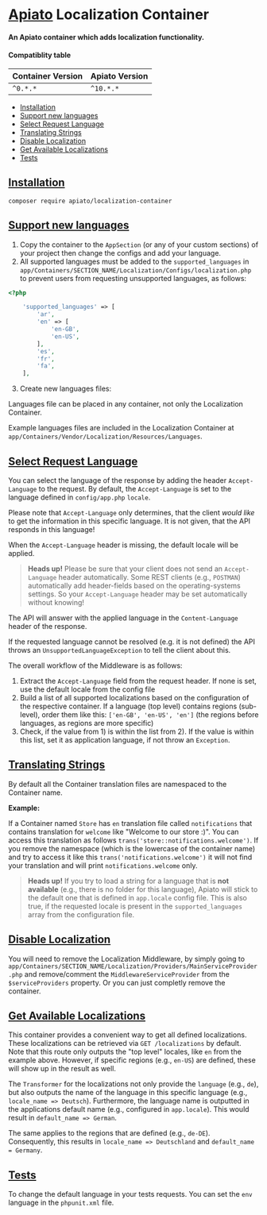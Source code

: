 # [Apiato](https://github.com/apiato/apiato) Localization Container

#### An Apiato container which adds localization functionality.

#### Compatiblity table

| Container Version  | Apiato Version|
| -------------------|---------------|
| `^0.*.*`           | `^10.*.*`     |

- [Installation](#installation)
- [Support new languages](#support-new-languages)
- [Select Request Language](#select-request-language)
- [Translating Strings](#translating-strings)
- [Disable Localization](#disable-localization)
- [Get Available Localizations](#get-available-localizations)
- [Tests](#tests)

## [Installation](#installation)

```
composer require apiato/localization-container
```

## [Support new languages](#support-new-languages)

1. Copy the container to the `AppSection` (or any of your custom sections) of your project then change the configs and add your language.
2. All supported languages must be added to the `supported_languages` in `app/Containers/SECTION_NAME/Localization/Configs/localization.php` 
to prevent users from requesting unsupported languages, as follows:

```php
<?php

    'supported_languages' => [
        'ar',
        'en' => [
            'en-GB',
            'en-US',
        ],
        'es',
        'fr',
        'fa',
    ],
```

3. Create new languages files:

Languages file can be placed in any container, not only the Localization Container.

Example languages files are included in the Localization Container at `app/Containers/Vendor/Localization/Resources/Languages`.

## [Select Request Language](#select-request-language)

You can select the language of the response by adding the header `Accept-Language` to the request. By default, the 
`Accept-Language` is set to the language defined in `config/app.php` `locale`. 

Please note that `Accept-Language` only determines, that the client _would like_ to get the information in this specific
language. It is not given, that the API responds in this language!

When the `Accept-Language` header is missing, the default locale will be applied.

> **Heads up!**
> Please be sure that your client does not send an `Accept-Language` header automatically. Some REST clients 
(e.g., `POSTMAN`) automatically add header-fields based on the operating-systems settings. So your `Accept-Language` header
may be set automatically without knowing!

The API will answer with the applied language in the `Content-Language` header of the response.

If the requested language cannot be resolved (e.g. it is not defined) the API throws an `UnsupportedLanguageException` to tell 
the client about this.

The overall workflow of the Middleware is as follows:
1) Extract the `Accept-Language` field from the request header. If none is set, use the default locale from the config file
2) Build a list of all supported localizations based on the configuration of the respective container. If a language 
(top level) contains regions (sub-level), order them like this: `['en-GB', 'en-US', 'en']` (the regions before languages, 
as regions are more specific)
3) Check, if the value from 1) is within the list from 2). If the value is within this list, set it as application language, 
if not throw an `Exception`.

## [Translating Strings](#translating-strings)

By default all the Container translation files are namespaced to the Container name.

**Example:**

If a Container named `Store` has `en` translation file called `notifications` that contains translation for `welcome` 
like "Welcome to our store :)". You can access this translation as follows `trans('store::notifications.welcome')`. If 
you remove the namespace (which is the lowercase of the container name) and try to access it like this 
`trans('notifications.welcome')` it will not find your translation and will print `notifications.welcome` only.

> **Heads up!**
> If you try to load a string for a language that is **not available** (e.g., there is no folder for this language), Apiato 
will stick to the default one that is defined in `app.locale` config file. This is also true, if the requested locale 
is present in the `supported_languages` array from the configuration file.

## [Disable Localization](#disable-localization)

You will need to remove the Localization Middleware, by simply going to `app/Containers/SECTION_NAME/Localization/Providers/MainServiceProvider.php` 
and remove/comment the `MiddlewareServiceProvider` from the `$serviceProviders` property. Or you can just completly remove the container. 

## [Get Available Localizations](#get-available-localizations)

This container provides a convenient way to get all defined localizations. These localizations can be retrieved via `GET /localizations` 
by default. Note that this route only outputs the "top level" locales, like `en` from the example above. However, if 
specific regions (e.g., `en-US`) are defined, these will show up in the result as well.

The `Transformer` for the localizations not only provide the `language` (e.g., `de`), but also outputs the name of the 
language in this specific language (e.g., `locale_name => Deutsch`). Furthermore, the language name is outputted in the 
applications default name (e.g., configured in `app.locale`). This would result in `default_name => German`.
 
The same applies to the regions that are defined (e.g., `de-DE`). Consequently, this results in `locale_name => Deutschland` 
and `default_name = Germany`.

## [Tests](#tests)

To change the default language in your tests requests. You can set the `env` language in the `phpunit.xml` file.
